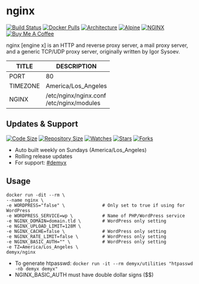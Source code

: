 # nginx
[![Build Status](https://img.shields.io/travis/demyxco/nginx?style=flat)](https://travis-ci.org/demyxco/nginx)
[![Docker Pulls](https://img.shields.io/docker/pulls/demyx/nginx?style=flat&color=blue)](https://hub.docker.com/r/demyx/nginx)
[![Architecture](https://img.shields.io/badge/linux-amd64-important?style=flat&color=blue)](https://hub.docker.com/r/demyx/nginx)
[![Alpine](https://img.shields.io/badge/alpine-3.10.2-informational?style=flat&color=blue)](https://hub.docker.com/r/demyx/nginx)
[![NGINX](https://img.shields.io/badge/nginx-1.17.4-informational?style=flat&color=blue)](https://hub.docker.com/r/demyx/nginx)
[![Buy Me A Coffee](https://img.shields.io/badge/buy_me_coffee-$5-informational?style=flat&color=blue)](https://www.buymeacoffee.com/VXqkQK5tb)

nginx [engine x] is an HTTP and reverse proxy server, a mail proxy server, and a generic TCP/UDP proxy server, originally written by Igor Sysoev.

TITLE | DESCRIPTION
--- | ---
PORT | 80
TIMEZONE | America/Los_Angeles
NGINX | /etc/nginx/nginx.conf<br />/etc/nginx/modules

## Updates & Support
[![Code Size](https://img.shields.io/github/languages/code-size/demyxco/nginx?style=flat&color=blue)](https://github.com/demyxco/nginx)
[![Repository Size](https://img.shields.io/github/repo-size/demyxco/nginx?style=flat&color=blue)](https://github.com/demyxco/nginx)
[![Watches](https://img.shields.io/github/watchers/demyxco/nginx?style=flat&color=blue)](https://github.com/demyxco/nginx)
[![Stars](https://img.shields.io/github/stars/demyxco/nginx?style=flat&color=blue)](https://github.com/demyxco/nginx)
[![Forks](https://img.shields.io/github/forks/demyxco/nginx?style=flat&color=blue)](https://github.com/demyxco/nginx)

* Auto built weekly on Sundays (America/Los_Angeles)
* Rolling release updates
* For support: [#demyx](https://webchat.freenode.net/?channel=#demyx)

## Usage
```
docker run -dit --rm \
--name nginx \
-e WORDPRESS="false" \              # Only set to true if using for WordPress
-e WORDPRESS_SERVICE=wp \           # Name of PHP/WordPress service
-e NGINX_DOMAIN=domain.tld \        # WordPress only setting
-e NGINX_UPLOAD_LIMIT=128M \
-e NGINX_CACHE=false \              # WordPress only setting
-e NGINX_RATE_LIMIT=false \         # WordPress only setting
-e NGINX_BASIC_AUTH="" \            # WordPress only setting
-e TZ=America/Los_Angeles \
demyx/nginx
```
* To generate htpasswd: `docker run -it --rm demyx/utilities "htpasswd -nb demyx demyx"`
* NGINX_BASIC_AUTH must have double dollar signs ($$)
